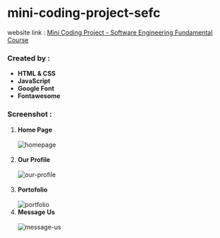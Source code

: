 # mini-coding-project-sefc

website link : <a href="https://alfiannurhudaputra.github.io/mini-coding-project-sefc/">Mini Coding Project - Software Engineering Fundamental Course</a>

<h3>Created by :</h3>
<ul>
	<li><b>HTML & CSS</b></li>
  <li><b>JavaScript</b></li>
  <li><b>Google Font</b></li>
  <li><b>Fontawesome</b></li>
</ul>

<h3>Screenshot :</h3>
<ol>
  <li><b>Home Page</b></li>
  <br />
  <img src="https://github.com/alfiannurhudaputra/mini-coding-project-sefc/assets/63383625/57c11003-b9da-4a7c-8129-2ef6706eee5a" alt="homepage">
  <br />
  <br />
  <li><b>Our Profile</b></li>
  <br />
  <img src="https://github.com/alfiannurhudaputra/mini-coding-project-sefc/assets/63383625/d4d77cf9-8e98-4e5c-b6bf-5b79ada850a5" alt="our-profile">
  <br />
  <br />
  <li><b>Portofolio</b></li>
  <br />
  <img src="https://github.com/alfiannurhudaputra/mini-coding-project-sefc/assets/63383625/8fbec47a-7bcc-4f7b-a828-6c95acf1b825" alt="portfolio">
  <li><b>Message Us</b></li>
  <br />
  <img src="https://github.com/alfiannurhudaputra/mini-coding-project-sefc/assets/63383625/8fbec47a-7bcc-4f7b-a828-6c95acf1b825" alt="message-us">
</ol>
